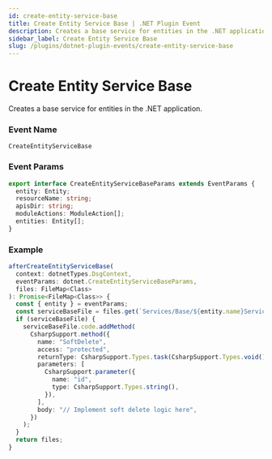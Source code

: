 ```yaml
---
id: create-entity-service-base
title: Create Entity Service Base | .NET Plugin Event
description: Creates a base service for entities in the .NET application.
sidebar_label: Create Entity Service Base
slug: /plugins/dotnet-plugin-events/create-entity-service-base
---
```


# Create Entity Service Base


Creates a base service for entities in the .NET application.

### Event Name

`CreateEntityServiceBase`

### Event Params

```ts
export interface CreateEntityServiceBaseParams extends EventParams {
  entity: Entity;
  resourceName: string;
  apisDir: string;
  moduleActions: ModuleAction[];
  entities: Entity[];
}
```

### Example

```ts
afterCreateEntityServiceBase(
  context: dotnetTypes.DsgContext,
  eventParams: dotnet.CreateEntityServiceBaseParams,
  files: FileMap<Class>
): Promise<FileMap<Class>> {
  const { entity } = eventParams;
  const serviceBaseFile = files.get(`Services/Base/${entity.name}ServiceBase.cs`);
  if (serviceBaseFile) {
    serviceBaseFile.code.addMethod(
      CsharpSupport.method({
        name: "SoftDelete",
        access: "protected",
        returnType: CsharpSupport.Types.task(CsharpSupport.Types.void()),
        parameters: [
          CsharpSupport.parameter({
            name: "id",
            type: CsharpSupport.Types.string(),
          }),
        ],
        body: "// Implement soft delete logic here",
      })
    );
  }
  return files;
}
```